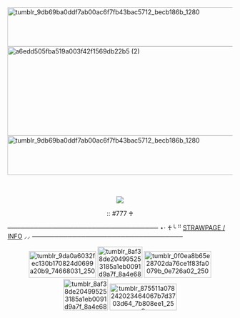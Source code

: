 <img width="1200" height="88" alt="tumblr_9db69ba0ddf7ab00ac6f7fb43bac5712_becb186b_1280" src="https://github.com/user-attachments/assets/fc2a21f6-b541-4614-8ec2-9c1aaf0f94af" />

<img width="2000" height="200" alt="a6edd505fba519a003f42f1569db22b5 (2)" src="https://github.com/user-attachments/assets/6da4576f-48de-4bdc-b301-684beedcc4dc" />

<img width="1200" height="88" alt="tumblr_9db69ba0ddf7ab00ac6f7fb43bac5712_becb186b_1280" src="https://github.com/user-attachments/assets/d3cf3460-2164-443c-bae7-0e794ea0d92b" />




ㅤ<p align="center">
 ![](https://komarev.com/ghpvc/?username=f1zzxa&style=for-the-badge&color=7a2227&label=♱) 

<p align="center">
:: #777 ♰


────────────────────────────────── ⋆⋅ ♰╰ ꜝꜝ [STRAWPAGE / INFO](https://f1zzxainfo.straw.page/) ⸝⸝ ──────────────────────────────────
 
  
</p>


<p align="center">
<img width="150" height="60" alt="tumblr_9da0a6032fec130b170824d0699a20b9_74668031_250" src="https://github.com/user-attachments/assets/fd5e6f63-20b8-482b-a686-b5b2493ddf89" />
<img width="100" height="70" alt="tumblr_8af38de204995253185a1eb0091d9a7f_8a4e682e_500" src="https://github.com/user-attachments/assets/f95d5a9e-e784-43c8-bfb1-91ba4c1fcc78" />
<img width="150" height="60" alt="tumblr_0f0ea8b65e28702da76ce1f83fa0079b_0e726a02_250" src="https://github.com/user-attachments/assets/6cde6baf-5f71-4dc1-b530-ca299e95672f" />
<img width="100" height="70" alt="tumblr_8af38de204995253185a1eb0091d9a7f_8a4e682e_500" src="https://github.com/user-attachments/assets/f95d5a9e-e784-43c8-bfb1-91ba4c1fcc78" />
<img width="150" height="60" alt="tumblr_875511a078242023464067b7d3703d64_7b808ee1_250" src="https://github.com/user-attachments/assets/ae8100f0-5d80-4a1d-bc0e-2a09c779627d" />







